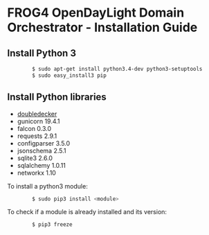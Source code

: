 # FROG4 OpenDayLight Domain Orchestrator - Installation Guide

## Install Python 3

```sh
		$ sudo apt-get install python3.4-dev python3-setuptools
		$ sudo easy_install3 pip
```

## Install Python libraries

* [doubledecker](https://github.com/Acreo/DoubleDecker)
* gunicorn 19.4.1
* falcon 0.3.0
* requests 2.9.1
* configparser 3.5.0
* jsonschema 2.5.1
* sqlite3 2.6.0
* sqlalchemy 1.0.11
* networkx 1.10

To install a python3 module:
```sh
		$ sudo pip3 install <module>
```

To check if a module is already installed and its version:
```sh
		$ pip3 freeze
```

